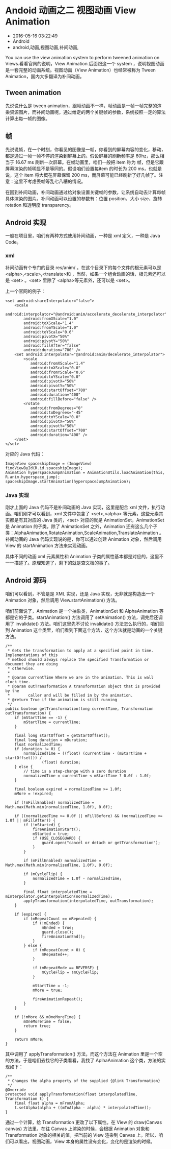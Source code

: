 # Andoid 动画之二 视图动画 View Animation
- 2016-05-16 03:22:49
- Android
- android,动画,视图动画,补间动画,

<!--markdown-->You can use the view animation system to perform tweened animation on Views.看看官网的说明，View Animation 后面跟这一个 system ，说明视图动画是一套完整的动画系统。视图动画（View Animation）也经常被称为 Tween Animation，国内大多翻译为补间动画。

## Tween animation

先说说什么是 tween animation，跟帧动画不一样，帧动画是一帧一帧完整的渲染资源图片，而补间动画呢，通过给定的两个关键帧的参数，系统按照一定的算法计算出每一帧的图像。

## 帧

先说说帧，在一个时刻，你看见的图像是一帧，你看到的屏幕内容的变化，移动，都是通过一帧一帧不停的渲染到屏幕上的。假设屏幕的刷新频率是 60hz，那么相当于 16.67 ms 刷新一次屏幕。在帧动画里，咱们一般把 item 称为 帧，但是它跟屏幕渲染的帧明显不是等同的。假设咱们设置每item 的时长为 200 ms，也就是说，这个 item 将大概在屏幕保留 200 ms，而屏幕可能已经刷新了好几帧了。注意：这里不考虑丢帧等乱七八糟的情况。

在回到补间动画，补间动画通过给对象设置关键帧的参数，让系统自动去计算每帧具体渲染的图片。补间动画可以设置的参数有：位置 position，大小 size，旋转 rotation 和透明度 transparency。

## Android 实现

一般在项目里，咱们有两种方式使用补间动画，一种是 xml 定义，一种是 Java Code。

### xml

补间动画有个专门的目录 res/anim/ 。在这个目录下的每个文件的根元素可以是 <alpha\>,<scale\>,<translate\>和 <rotate> ，当然，如果一个组合动画的话，根元素还可以是 <set\> 。<set\> 里除了 <alpha\>等元素外，还可以是 <set\>。

上一个官网的例子： 

    <set android:shareInterpolator="false">
        <scale
            android:interpolator="@android:anim/accelerate_decelerate_interpolator"
            android:fromXScale="1.0"
            android:toXScale="1.4"
            android:fromYScale="1.0"
            android:toYScale="0.6"
            android:pivotX="50%"
            android:pivotY="50%"
            android:fillAfter="false"
            android:duration="700" />
        <set android:interpolator="@android:anim/decelerate_interpolator">
            <scale
               android:fromXScale="1.4"
               android:toXScale="0.0"
               android:fromYScale="0.6"
               android:toYScale="0.0"
               android:pivotX="50%"
               android:pivotY="50%"
               android:startOffset="700"
               android:duration="400"
               android:fillBefore="false" />
            <rotate
               android:fromDegrees="0"
               android:toDegrees="-45"
               android:toYScale="0.0"
               android:pivotX="50%"
               android:pivotY="50%"
               android:startOffset="700"
               android:duration="400" />
        </set>
    </set>


对应的 Java 代码： 

    ImageView spaceshipImage = (ImageView) findViewById(R.id.spaceshipImage);
    Animation hyperspaceJumpAnimation = AnimationUtils.loadAnimation(this, R.anim.hyperspace_jump);
    spaceshipImage.startAnimation(hyperspaceJumpAnimation);

### Java 实现

刚才上面的 Java 代码不是补间动画的 Java 实现，这里是配合 xml 文件，执行动画。咱们刚才可以看到，xml 文件中包含了 <set\>,<alpha\> 等元素，这些元素其实都是有其对应的 Java 类的，<set\> 对应的就是 AnimationSet，AnimationSet 是 Animation 的子类，除了 AnimationSet 之外，Animation 还有这么几个子类：AlphaAnimation,RotateAnimation,ScaleAnimation,TranslateAnimation 。补间动画的 Java 代码实现说的是，你可以通过创建 Animation 对象，然后调用 View 的 startAnimation 方法来实现动画。

具体不同的动画 xml 元素属性和 Animation 子类的属性基本都是对应的，这里不一一描述了。原理知道了，剩下的就是查文档的事了。

## Android 源码

咱们可以看到，不管是是 XML 实现，还是 Java 实现，无非就是构造出一个 Animation 对象，然后调用 View.startAnimation() 方法。

咱们前面说了，Animation 是一个抽象类，AnimationSet 和 AlphaAnimation 等都是它的子类。startAnimation() 方法调用了 setAnimation() 方法，调完后还调用了 invalidate() 方法。咱们这里先不讨论 invalidate() 方法怎么执行的，咱们回到 Animation 这个类里，咱们看到下面这个方法，这个方法就是动画的一个关键方法。

    /**
     * Gets the transformation to apply at a specified point in time. Implementations of this
     * method should always replace the specified Transformation or document they are doing
     * otherwise.
     *
     * @param currentTime Where we are in the animation. This is wall clock time.
     * @param outTransformation A transformation object that is provided by the
     *        caller and will be filled in by the animation.
     * @return True if the animation is still running
     */
    public boolean getTransformation(long currentTime, Transformation outTransformation) {
        if (mStartTime == -1) {
            mStartTime = currentTime;
        }

        final long startOffset = getStartOffset();
        final long duration = mDuration;
        float normalizedTime;
        if (duration != 0) {
            normalizedTime = ((float) (currentTime - (mStartTime + startOffset))) /
                    (float) duration;
        } else {
            // time is a step-change with a zero duration
            normalizedTime = currentTime < mStartTime ? 0.0f : 1.0f;
        }

        final boolean expired = normalizedTime >= 1.0f;
        mMore = !expired;

        if (!mFillEnabled) normalizedTime = Math.max(Math.min(normalizedTime, 1.0f), 0.0f);

        if ((normalizedTime >= 0.0f || mFillBefore) && (normalizedTime <= 1.0f || mFillAfter)) {
            if (!mStarted) {
                fireAnimationStart();
                mStarted = true;
                if (USE_CLOSEGUARD) {
                    guard.open("cancel or detach or getTransformation");
                }
            }

            if (mFillEnabled) normalizedTime = Math.max(Math.min(normalizedTime, 1.0f), 0.0f);

            if (mCycleFlip) {
                normalizedTime = 1.0f - normalizedTime;
            }

            final float interpolatedTime = mInterpolator.getInterpolation(normalizedTime);
            applyTransformation(interpolatedTime, outTransformation);
        }

        if (expired) {
            if (mRepeatCount == mRepeated) {
                if (!mEnded) {
                    mEnded = true;
                    guard.close();
                    fireAnimationEnd();
                }
            } else {
                if (mRepeatCount > 0) {
                    mRepeated++;
                }

                if (mRepeatMode == REVERSE) {
                    mCycleFlip = !mCycleFlip;
                }

                mStartTime = -1;
                mMore = true;

                fireAnimationRepeat();
            }
        }

        if (!mMore && mOneMoreTime) {
            mOneMoreTime = false;
            return true;
        }

        return mMore;
    }

其中调用了 applyTransformation() 方法，而这个方法在 Animation 里是一个空的方法，于是咱们去找它的子类看看，我找了 AplhaAnimation 这个类，方法的实现如下：


    /**
     * Changes the alpha property of the supplied {@link Transformation}
     */
    @Override
    protected void applyTransformation(float interpolatedTime, Transformation t) {
        final float alpha = mFromAlpha;
        t.setAlpha(alpha + ((mToAlpha - alpha) * interpolatedTime));
    }


通过一个计算，给 Transformation 更改了以下属性。在 View 的 draw(Canvas canvas) 方法里，在往 Canvas 上渲染的时候，会根据 Animation 对象和 Transformation 对象的相关的值，把当前的 View 渲染到 Canvas 上。所以，咱们可以看出，视图动画，View 本身的属性没有变化，变化的是渲染的时候。
